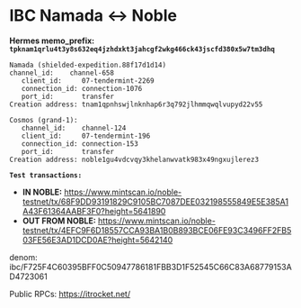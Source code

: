 # IBC Namada <-> Noble

**Hermes memo_prefix: `tpknam1qrlu4t3y8s632eq4jzhdxkt3jahcgf2wkg466ck43jscfd380x5w7tm3dhq`**

~~~
Namada (shielded-expedition.88f17d1d14)
channel_id:    channel-658
   client_id:     07-tendermint-2269
   connection_id: connection-1076
   port_id:       transfer
Creation address: tnam1qpnhswjlnknhap6r3q792jlhmmqwqlvupyd22v55
~~~

~~~
Cosmos (grand-1): 
   channel_id:    channel-124
   client_id:     07-tendermint-196
   connection_id: connection-153
   port_id:       transfer
Creation address: noble1gu4vdcvqy3khelanwvatk983x49ngxujlerez3
~~~

**`Test transactions:`**

- **IN NOBLE:** https://www.mintscan.io/noble-testnet/tx/68F9DD93191829C9105BC7087DEE032198555849E5E385A1A43F61364AABF3F0?height=5641890   
- **OUT FROM NOBLE:** https://www.mintscan.io/noble-testnet/tx/4EFC9F6D18557CCA93BA1B0B893BCE06FE93C3496FF2FB503FE56E3AD1DCD0AE?height=5642140

denom: ibc/F725F4C60395BFF0C50947786181FBB3D1F52545C66C83A68779153AD4723061

Public RPCs: https://itrocket.net/

